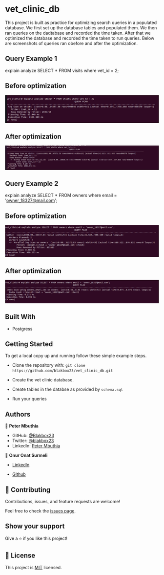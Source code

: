 # vet_clinic_db

This project is built as practice for optimizing search queries in a populated database. We first set up the database tables and populated them. We then ran queries on the dadtabase and recorded the time taken. After that we optimized the database and recorded the time taken to run queries. Below are screenshots of queries ran obefore and after the optimization.

## Query Example 1

explain analyze SELECT * FROM visits where vet_id = 2;

## Before optimization
![Screenshot](./screenshots/visits_before.png)

## After optimization
![Screenshot](./screenshots/visits_after.png)

## Query Example 2

explain analyze SELECT * FROM owners where email = 'owner_18327@mail.com';

## Before optimization
![Screenshot](./screenshots/email_before.PNG)

## After optimization
![Screenshot](./screenshots/email_after.PNG)


## Built With

- Postgress


## Getting Started

To get a local copy up and running follow these simple example steps.
- Clone the repository with:
`git clone https://github.com/blakbox23/vet_clinic_db.git`

- Create the vet clinic database.
- Create tables in the databse as provided by `schema.sql`
- Run your queries


## Authors

👤 **Peter Mbuthia**

- GitHub: [@Blakbox23](https://github.com/blakbox23)
- Twitter: [@blakbox23](https://twitter.com/blakbox23)
- LinkedIn: [Peter Mbuthia](https://www.linkedin.com/in/peter-mbuthia)


👤 **Onur Onat Surmeli**

* [LinkedIn](https://www.linkedin.com/in/onur-onat-surmeli-1143ab181/)

* [Github](https://github.com/Zibilyonik)


## 🤝 Contributing

Contributions, issues, and feature requests are welcome!

Feel free to check the [issues page](https://github.com/blakbox23/vet_clinic_db/issues).

## Show your support

Give a ⭐️ if you like this project!

## 📝 License

This project is [MIT](./MIT.md) licensed.
